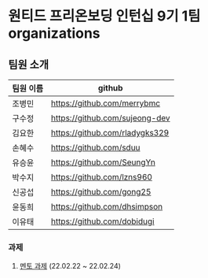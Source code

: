 # 원티드 프리온보딩 인턴십 9기 1팀 organizations

## 팀원 소개

| 팀원 이름 | github                         |
| --------- | ------------------------------ |
| 조병민    | https://github.com/merrybmc    |
| 구수정    | https://github.com/sujeong-dev |
| 김요한    | https://github.com/rladygks329 |
| 손혜수    | https://github.com/sduu        |
| 유승윤    | https://github.com/SeungYn     |
| 박수지    | https://github.com/lzns960     |
| 신공섭    | https://github.com/gong25      |
| 윤동희    | https://github.com/dhsimpson   |
| 이유태    | https://github.com/dobidugi    |

### 과제
1. [멘토 과제](https://github.com/wanted-pre-onboarding-internship-1team/wanted-pre-onboarding-internship-1team-project_1) (22.02.22 ~ 22.02.24)
